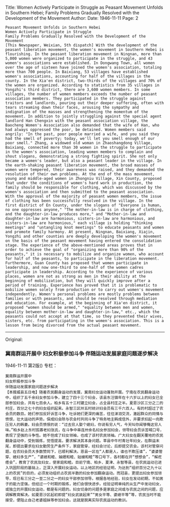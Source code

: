 Title: Women Actively Participate in Struggle as Peasant Movement Unfolds in Southern Hebei; Family Problems Gradually Resolved with the Development of the Movement
Author:
Date: 1946-11-11
Page: 2

    Peasant Movement Unfolds in Southern Hebei
    Women Actively Participate in Struggle
    Family Problems Gradually Resolved with the Development of the Movement
    [This Newspaper, Weixian, 5th dispatch] With the development of the peasant liberation movement, the women's movement in Southern Hebei is flourishing. In the peasant liberation movement in Ningnan, more than 5,000 women were organized to participate in the struggle, and 43 women's associations were established. In Dongwang Town, all women over the age of sixteen have joined the women's association, totaling more than 700 people. In Baixiang, 53 villages have established women's associations, accounting for half of the villages in the county. In the Xia'en district, two-thirds of the villages and 70% of the women are organized. According to statistics from 35 villages in Yongzhi's third district, there are 3,600 women members. In some villages, the number of women members exceeds the number of peasant association members. They participated in the struggle against traitors and landlords, pouring out their deeper suffering, often with tears streaming down their faces, arousing the sympathy and indignation of the masses and strengthening the momentum of the movement. In addition to jointly struggling against the special agent landlord Han Chengxin with the peasant association village, the Baocheng Women's Association also demanded that the wife of Han, who had always oppressed the poor, be detained. Women members said angrily: "In the past, poor people married a wife, and you said they had the smell of poverty; today, we'll let you smell enough of our poor smell." Zhang, a widowed old woman in Zhaoshangdong Village, Baixiang, connected more than 30 women in the struggle to participate in the women's association, leading women members to complain and shout slogans, demonstrating a strong fighting spirit. She not only became a women's leader, but also a peasant leader in the village. In the earth-shaking peasant liberation movement, the broad masses of women were tempered, their awareness was raised, and they demanded the resolution of their own problems. At the end of the mass movement, young and middle-aged women in Zhongniu Village, Xin County, proposed that under the conditions of women's hard work in production, the family should be responsible for clothing, which was discussed by the women's association and then submitted to the peasant association. With the approval of the majority of peasant women members, the issue of clothing has been successfully resolved in the village. In the first district of En County, under the slogans of "Everyone is human, no one oppresses anyone," "The mother-in-law is in charge of clothing, and the daughter-in-law produces more," and "Mother-in-law and daughter-in-law are harmonious, sisters-in-law are harmonious, and sisters-in-law are harmonious," each village is holding "thinking meetings" and "untangling knot meetings" to educate peasants and women and promote family harmony. At present, Ningnan, Baixiang, Xiajin, Yongzhi and other counties are deeply developing the women's movement on the basis of the peasant movement having entered the consolidation stage. The experience of the above-mentioned areas proves that in order to achieve the goal of "organizing more than 90% of the peasants," it is necessary to mobilize and organize women, who account for half of the peasants, to participate in the liberation movement. Furthermore, Guan County has proposed that women participate in leadership, and now one-third to one-half of the women cadres participate in leadership. According to the experience of various places, women are not as strong as men in their ability at the beginning of mobilization, but they will quickly improve after a period of training. Experience has proved that it is problematic to mobilize women solely from production or to carry out women's movement independently. Women's personal problems are mostly problems between families or with peasants, and should be resolved through mediation and education. For example, at the beginning of Xia'en district, it proposed "women should be armed," "equality between men and women, equality between mother-in-law and daughter-in-law," etc., which the peasants could not accept at that time, so they prevented their wives, sisters, etc. from participating in the women's association. This is a lesson from being divorced from the actual peasant movement.



<hr /> 

Original: 


### 冀南群运开展中  妇女积极参加斗争  伴随运动发展家庭问题逐步解决

1946-11-11
第2版()
专栏：

    冀南群运开展中
    妇女积极参加斗争
    伴随运动发展家庭问题逐步解决
    【本报威县五日电】随着农民翻身运动的发展，冀南妇女运动蓬勃开展。宁南在农民翻身运动中，组织了五千余妇女参加斗争，建立了四十三个妇会，该县东汪镇年在十六岁以上的妇女已全部参加妇会，共有七百余人。柏乡有五十三村建立妇会，占全县村庄之半。夏恩沙区三分之二的村庄，百分之七十的妇女组织起来。永智三区卅五村统计妇会员有三千六百人。有的村超过了农会员的数目。她们参加反奸诉苦斗争，吐诉她们更深的痛苦，往往涕泪交流，激起群众的同情与愤恨，壮大运动的声势。保成妇会除与农会村共同斗争了特务地主韩成信外，并要求扣起一向欺压穷人的韩妻。妇会员愤恨的说：“过去穷人娶个媳妇，你说有穷人气，今天叫你闻够俺这穷人味。”柏乡赵上东村孤寡老妇张氏，在斗争中串连卅余名妇女参加妇会，领导妇会员诉苦喊口号，表现了坚强的斗争性。她不但成了妇女领袖，也成了该村农民领袖。广大妇女在翻天覆地的农民翻身运动中，受到锻炼，觉悟提高，要求解决其本身问题。莘县中牛村青壮年妇女，在群运末尾，即提出要求在妇女勤劳生产条件下，家庭管穿，经妇会讨论，后即提交农会。该村对管穿问题，在农妇会员大多数赞同下，已顺利解决。恩县一区在“人都是人，谁也不欺压谁”，“婆婆管穿、媳妇多生产”，“婆媳和睦、妯娌和睦、姑嫂和睦”等口号下，各村都在开“想想会”，“解疙瘩会”，教育了农民及妇女，使家庭和睦。目前宁南、柏乡、夏津、永智等县，在农民运动已进入巩固阶段的基础上，正深入开展妇女运动。以上地区的经验证明，为达到“组织百分之九十以上的农民”的目的，必须发动组织占农民半数的妇女参加翻身运动。而冠县，更提出妇女参加领导，现已有三分之一至二分之一的妇女干部参加领导。根据各地经验，妇女在发动初期，不如男子的能力坚强，但经过一个时期的锻炼，她们会很快进步。经验证明单纯的从生产中发动妇女，或独立的开展妇女运动，都是有问题的。妇女切身的问题多是家庭之间或与农民之间的问题，应调解教育解决。如夏恩沙区起初即提“妇女武装起来”“男女平等、婆媳平等”等，农民当时不能接受，便阻止自己老婆姐妹等参加妇会。这就是脱离实际农民运动的教训。
